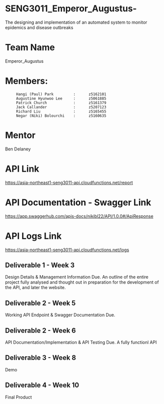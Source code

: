 # SENG3011_Emperor_Augustus-
  The designing and implementation of an automated system to monitor epidemics and disease outbreaks    

  # Team Name
  Emperor_Augustus

  # Members:
         Hangi (Paul) Park         :      z5162101   
         Augustine Hyunwoo Lee     :      z5061885  
         Patrick Church            :      z5161379
         Jack Callander            :      z5207123
         Richard Liu               :      z5165455
         Negar (Niki) Bolourchi    :      z5160635

  # Mentor
  Ben Delaney

  # API Link
  https://asia-northeast1-seng3011-api.cloudfunctions.net/report

  # API Documentation - Swagger Link
  https://app.swaggerhub.com/apis-docs/nikibl22/API/1.0.0#/ApiResponse

  # API Logs Link
  https://asia-northeast1-seng3011-api.cloudfunctions.net/logs

  ## Deliverable 1 - Week 3
  Design Details & Management Information Due.
  An outline of the entire project fully analysed and thought out in preparation for the development of the API, and later the website.

  ## Deliverable 2 - Week 5
  Working API Endpoint & Swagger Documentation Due.

  ## Deliverable 2 - Week 6
  API Documentation/Implementation & API Testing Due.
  A fully functionl API

  ## Deliverable 3 - Week 8
  Demo

  ## Deliverable 4 - Week 10
  Final Product
